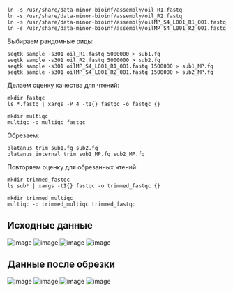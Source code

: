 
```
ln -s /usr/share/data-minor-bioinf/assembly/oil_R1.fastq 
ln -s /usr/share/data-minor-bioinf/assembly/oil_R2.fastq 
ln -s /usr/share/data-minor-bioinf/assembly/oilMP_S4_L001_R1_001.fastq 
ln -s /usr/share/data-minor-bioinf/assembly/oilMP_S4_L001_R2_001.fastq 
```
Выбираем рандомные риды:
```
seqtk sample -s301 oil_R1.fastq 5000000 > sub1.fq
seqtk sample -s301 oil_R2.fastq 5000000 > sub2.fq
seqtk sample -s301 oilMP_S4_L001_R1_001.fastq 1500000 > sub1_MP.fq
seqtk sample -s301 oilMP_S4_L001_R2_001.fastq 1500000 > sub2_MP.fq
```
Делаем оценку качества для чтений:
```
mkdir fastqc
ls *.fastq | xargs -P 4 -tI{} fastqc -o fastqc {}

mkdir multiqc
multiqc -o multiqc fastqc
```
Обрезаем:
```
platanus_trim sub1.fq sub2.fq
platanus_internal_trim sub1_MP.fq sub2_MP.fq
```

Повторяем оценку для обрезанных чтений:
```
mkdir trimmed_fastqc
ls sub* | xargs -tI{} fastqc -o trimmed_fastqc {}

mkdir trimmed_multiqc
multiqc -o trimmed_multiqc trimmed_fastqc
```

## Исходные данные
![image](https://user-images.githubusercontent.com/71615626/139140129-ea8a6591-5c01-46b0-8055-0524a86bac06.png)
![image](https://user-images.githubusercontent.com/71615626/139140435-85e24f19-01aa-4c32-86c6-290d95d95171.png)
![image](https://user-images.githubusercontent.com/71615626/139140580-9079ea70-a84a-44a0-b2b8-b91215bd7137.png)
![image](https://user-images.githubusercontent.com/71615626/139140729-ab53bc31-d6a1-4aa4-9312-fc94cec47cd1.png)
## Данные после обрезки
![image](https://user-images.githubusercontent.com/71615626/139140810-dfe2d3e3-f461-44fd-b29a-6ecdffcd3a5a.png)
![image](https://user-images.githubusercontent.com/71615626/139140887-c79d176b-03fe-4d59-a621-b9dc6e244119.png)
![image](https://user-images.githubusercontent.com/71615626/139140931-18a8be74-85b1-4edc-b696-dee8df63613e.png)
![image](https://user-images.githubusercontent.com/71615626/139140973-52d78013-f391-4a52-9214-447788f4a7dd.png)
